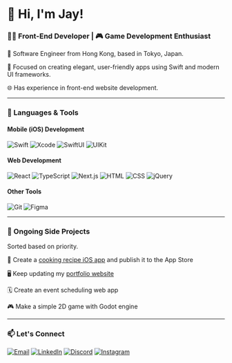 # 👋 Hi, I'm Jay!

### 🧑‍💻 Front-End Developer | 🎮 Game Development Enthusiast

💼 Software Engineer from Hong Kong, based in Tokyo, Japan.

🎯 Focused on creating elegant, user-friendly apps using Swift and modern UI frameworks.

🌐 Has experience in front-end website development.

---

### 🧰 Languages & Tools

#### Mobile (iOS) Development

![Swift](https://img.shields.io/badge/-Swift-black?style=flat-square&logo=swift)
![Xcode](https://img.shields.io/badge/-Xcode-black?style=flat-square&logo=xcode)
![SwiftUI](https://img.shields.io/badge/-SwiftUI-black?style=flat-square&logo=swift)
![UIKit](https://img.shields.io/badge/-UIKit-black?style=flat-square&logo=apple)

#### Web Development

![React](https://img.shields.io/badge/-React-black?style=flat-square&logo=react)
![TypeScript](https://img.shields.io/badge/-TypeScript-black?style=flat-square&logo=typescript)
![Next.js](https://img.shields.io/badge/-Next.js-black?style=flat-square&logo=nextdotjs)
![HTML](https://img.shields.io/badge/-HTML-black?style=flat-square&logo=html5)
![CSS](https://img.shields.io/badge/-CSS-black?style=flat-square&logo=css)
![jQuery](https://img.shields.io/badge/-jQuery-black?style=flat-square&logo=jquery)

#### Other Tools

![Git](https://img.shields.io/badge/-Git-black?style=flat-square&logo=git)
![Figma](https://img.shields.io/badge/-Figma-black?style=flat-square&logo=figma)

---

### 🎯 Ongoing Side Projects

Sorted based on priority.

📱 Create a [cooking recipe iOS app](https://github.com/lemonteasour/recipe-notes) and publish it to the App Store

🖥️ Keep updating my [portfolio website](https://www.lemonteasour.com/)

🗓️ Create an event scheduling web app

🎮 Make a simple 2D game with Godot engine

---

### 📫 Let's Connect

[![Email](https://img.shields.io/badge/-Email-red?logo=gmail&logoColor=white)](mailto:jayhuich@gmail.com)
[![LinkedIn](https://custom-icon-badges.demolab.com/badge/LinkedIn-0A66C2?logo=linkedin-white&logoColor=white)](https://www.linkedin.com/in/lemonteasour)
[![Discord](https://img.shields.io/badge/-Discord-%235865F2?logo=discord&logoColor=white)](https://www.linkedin.com/in/lemonteasour)
[![Instagram](https://img.shields.io/badge/Instagram-%23E4405F.svg?logo=Instagram&logoColor=white)](https://www.instagram.com/lemonteasour)
